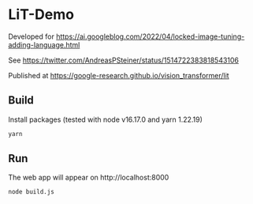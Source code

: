 # LiT-Demo

Developed for
https://ai.googleblog.com/2022/04/locked-image-tuning-adding-language.html

See
https://twitter.com/AndreasPSteiner/status/1514722383818543106

Published at
https://google-research.github.io/vision_transformer/lit

## Build

Install packages (tested with node v16.17.0 and yarn 1.22.19)

```bash
yarn
```


## Run

The web app will appear on http://localhost:8000

```
node build.js
```

